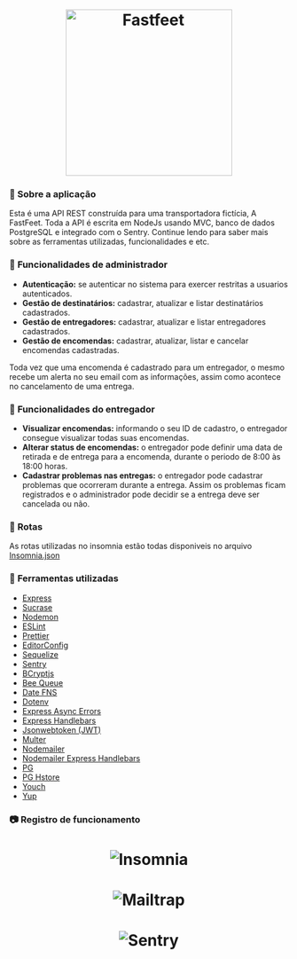 <h1 align="center">
  <img alt="Fastfeet" title="Fastfeet" src="https://raw.githubusercontent.com/Rocketseat/bootcamp-gostack-desafio-02/master/.github/logo.png" width="300px" />
</h1>

### :memo: Sobre a aplicação

Esta é uma API REST construída para uma transportadora fictícia, A FastFeet. Toda a API é escrita em NodeJs usando MVC, banco de dados PostgreSQL e integrado com o Sentry. Continue lendo para saber mais sobre as ferramentas utilizadas, funcionalidades e etc.

### :bookmark_tabs: **Funcionalidades de administrador**

- **Autenticação:** se autenticar no sistema para exercer restritas a usuarios autenticados.
- **Gestão de destinatários:** cadastrar, atualizar e listar destinatários cadastrados.
- **Gestão de entregadores:** cadastrar, atualizar e listar entregadores cadastrados.
- **Gestão de encomendas:** cadastrar, atualizar, listar e cancelar encomendas cadastradas.

Toda vez que uma encomenda é cadastrado para um entregador, o mesmo recebe um alerta no seu email com as informações, assim como acontece no cancelamento de uma entrega.

### :bookmark_tabs: **Funcionalidades do entregador**

- **Visualizar encomendas:** informando o seu ID de cadastro, o entregador consegue visualizar todas suas encomendas.
- **Alterar status de encomendas:** o entregador pode definir uma data de retirada e de entrega para a encomenda, durante o periodo de 8:00 às 18:00 horas.
- **Cadastrar problemas nas entregas:** o entregador pode cadastrar problemas que ocorreram durante a entrega. Assim os problemas ficam registrados e o administrador pode decidir se a entrega deve ser cancelada ou não.

### :bookmark_tabs: **Rotas**
As rotas utilizadas no insomnia estão todas disponiveis no arquivo <a href="https://github.com/GustavoBlaze/fastfeet/blob/master/Insomnia.json" alt="Rotas">Insomnia.json</a>

### :hammer: **Ferramentas utilizadas**
- <a target="_blank" href="https://www.npmjs.com/package/express" alt="Express">Express</a>
- <a target="_blank" href="https://www.npmjs.com/package/sucrase" alt="Sucrase">Sucrase</a>
- <a target="_blank" href="https://www.npmjs.com/package/nodemon" alt="Nodemon">Nodemon</a>
- <a target="_blank" href="https://www.npmjs.com/package/eslint" alt="ESLint">ESLint</a>
- <a target="_blank" href="https://www.npmjs.com/package/prettier" alt="Prettier">Prettier</a>
- <a target="_blank" href="https://editorconfig.org/" alt="EditorConfig">EditorConfig</a>
- <a target="_blank" href="https://www.npmjs.com/package/sequelize" alt="Sequelize">Sequelize</a>
- <a target="_blank" href="https://sentry.io/" alt="Sentry">Sentry</a>
- <a target="_blank" href="https://www.npmjs.com/package/bcryptjs" alt="bcryptjs">BCryptjs</a>
- <a target="_blank" href="https://www.npmjs.com/package/bee-queue" alt="bee-queue">Bee Queue</a>
- <a target="_blank" href="https://www.npmjs.com/package/date-fns" alt="date-fns">Date FNS</a>
- <a target="_blank" href="https://www.npmjs.com/package/dotenv" alt="dotenv">Dotenv</a>
- <a target="_blank" href="https://www.npmjs.com/package/express-async-errors" alt="express-async-errors">Express Async Errors</a>
- <a target="_blank" href="https://www.npmjs.com/package/express-handlebars" alt="express-handlebars">Express Handlebars</a>
- <a target="_blank" href="https://www.npmjs.com/package/jsonwebtoken" alt="jsonwebtoken">Jsonwebtoken (JWT)</a>
- <a target="_blank" href="https://www.npmjs.com/package/multer" alt="multer">Multer</a>
- <a target="_blank" href="https://www.npmjs.com/package/nodemailer" alt="nodemailer">Nodemailer</a>
- <a target="_blank" href="https://www.npmjs.com/package/nodemailer-express-handlebars" alt="nodemailer-express-handlebars">Nodemailer Express Handlebars</a>
- <a target="_blank" href="https://www.npmjs.com/package/pg" alt="pg">PG</a>
- <a target="_blank" href="https://www.npmjs.com/package/pg-hstore" alt="pg-hstore">PG Hstore</a>
- <a target="_blank" href="https://www.npmjs.com/package/youch" alt="youch">Youch</a>
- <a target="_blank" href="https://www.npmjs.com/package/Yup" alt="Yup">Yup</a>

### :camera: **Registro de funcionamento**

<h1 align="center">
  <img alt="Insomnia" title="Insomnia" src="https://raw.githubusercontent.com/GustavoBlaze/fastfeet/master/demo/api.png" />
</h1>

<h1 align="center">
  <img alt="Mailtrap" title="Mailtrap" src="https://raw.githubusercontent.com/GustavoBlaze/fastfeet/master/demo/mail.png" />
</h1>

<h1 align="center">
  <img alt="Sentry" title="Sentry" src="https://raw.githubusercontent.com/GustavoBlaze/fastfeet/master/demo/sentry.png" />
</h1>
